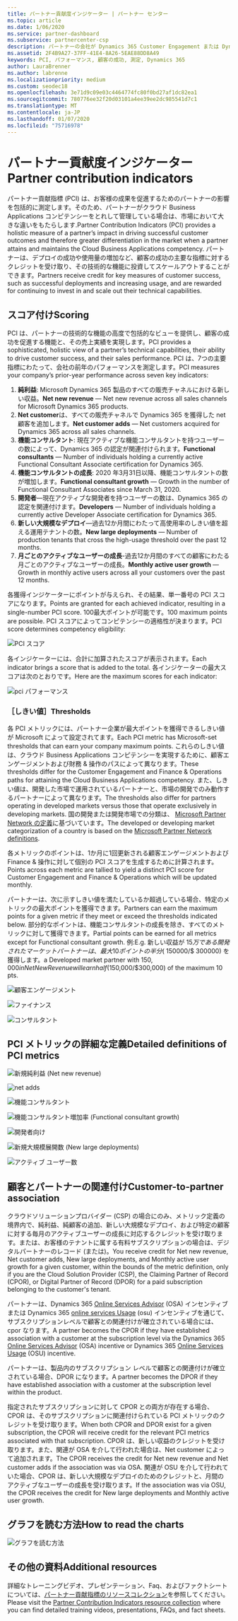 ```yaml
---
title: パートナー貢献度インジケーター | パートナー センター
ms.topic: article
ms.date: 1/06/2020
ms.service: partner-dashboard
ms.subservice: partnercenter-csp
description: パートナーの会社が Dynamics 365 Customer Engagement または Dynamics 365 Finance and Operationsでどのような実績を上げているかを示すデータ
ms.assetid: 2F4B9A27-37FF-41E4-8A26-5EAE88DD8A49
keywords: PCI, パフォーマンス, 顧客の成功, 測定, Dynamics 365
author: LauraBrenner
ms.author: labrenne
ms.localizationpriority: medium
ms.custom: seodec18
ms.openlocfilehash: 3e71d9c09e03c4464774fc80f0bd27af1dc82ea1
ms.sourcegitcommit: 780776ee32f20d03101a4ee39ee2dc985541d7c1
ms.translationtype: MT
ms.contentlocale: ja-JP
ms.lasthandoff: 01/07/2020
ms.locfileid: "75716978"
---
```

# <a name="partner-contribution-indicators"></a><span data-ttu-id="f4a53-104">パートナー貢献度インジケーター</span><span class="sxs-lookup"><span data-stu-id="f4a53-104">Partner contribution indicators</span></span>

<span data-ttu-id="f4a53-105">パートナー貢献指標 (PCI) は、お客様の成果を促進するためのパートナーの影響を包括的に測定します。そのため、パートナーがクラウド Business Applications コンピテンシーをとれして管理している場合は、市場において大きな違いをもたらします.</span><span class="sxs-lookup"><span data-stu-id="f4a53-105">Partner Contribution Indicators (PCI) provides a holistic measure of a partner’s impact in driving successful customer outcomes and therefore greater differentiation in the market when a partner attains and maintains the Cloud Business Applications competency.</span></span> <span data-ttu-id="f4a53-106">パートナーは、デプロイの成功や使用量の増加など、顧客の成功の主要な指標に対するクレジットを受け取り、その技術的な機能に投資してスケールアウトすることができます。</span><span class="sxs-lookup"><span data-stu-id="f4a53-106">Partners receive credit for key measures of customer success, such as successful deployments and increasing usage, and are rewarded for continuing to invest in and scale out their technical capabilities.</span></span>

## <a name="scoring"></a><span data-ttu-id="f4a53-107">スコア付け</span><span class="sxs-lookup"><span data-stu-id="f4a53-107">Scoring</span></span>

<span data-ttu-id="f4a53-108">PCI は、パートナーの技術的な機能の高度で包括的なビューを提供し、顧客の成功を促進する機能と、その売上実績を実現します。</span><span class="sxs-lookup"><span data-stu-id="f4a53-108">PCI provides a sophisticated, holistic view of a partner’s technical capabilities, their ability to drive customer success, and their sales performance.</span></span> <span data-ttu-id="f4a53-109">PCI は、7つの主要指標にわたって、会社の前年のパフォーマンスを測定します。</span><span class="sxs-lookup"><span data-stu-id="f4a53-109">PCI measures your company’s prior-year performance across seven key indicators:</span></span>

1. <span data-ttu-id="f4a53-110">**純利益**: Microsoft Dynamics 365 製品のすべての販売チャネルにおける新しい収益。</span><span class="sxs-lookup"><span data-stu-id="f4a53-110">**Net new revenue** — Net new revenue across all sales channels for Microsoft Dynamics 365 products.</span></span>
2. <span data-ttu-id="f4a53-111">**Net customer**は、すべての販売チャネルで Dynamics 365 を獲得した net 顧客を追加します。</span><span class="sxs-lookup"><span data-stu-id="f4a53-111">**Net customer adds** — Net customers acquired for Dynamics 365 across all sales channels.</span></span>
3. <span data-ttu-id="f4a53-112">**機能コンサルタント**: 現在アクティブな機能コンサルタントを持つユーザーの数によって、Dynamics 365 の認定が関連付けられます。</span><span class="sxs-lookup"><span data-stu-id="f4a53-112">**Functional consultants** — Number of individuals holding a currently active Functional Consultant Associate certification for Dynamics 365.</span></span>
4. <span data-ttu-id="f4a53-113">**機能コンサルタントの成長**: 2020 年3月31日以降、機能コンサルタントの数が増加します。</span><span class="sxs-lookup"><span data-stu-id="f4a53-113">**Functional consultant growth** — Growth in the number of Functional Consultant Associates since March 31, 2020.</span></span>
5. <span data-ttu-id="f4a53-114">**開発者**—現在アクティブな開発者を持つユーザーの数は、Dynamics 365 の認定を関連付けます。</span><span class="sxs-lookup"><span data-stu-id="f4a53-114">**Developers** — Number of individuals holding a currently active Developer Associate certification for Dynamics 365.</span></span>
6. <span data-ttu-id="f4a53-115">**新しい大規模なデプロイ**—過去12か月間にわたって高使用率のしきい値を超える運用テナントの数。</span><span class="sxs-lookup"><span data-stu-id="f4a53-115">**New large deployments** — Number of production tenants that cross the high-usage threshold over the past 12 months.</span></span>
7. <span data-ttu-id="f4a53-116">**月ごとのアクティブなユーザーの成長**-過去12か月間のすべての顧客にわたる月ごとのアクティブなユーザーの成長。</span><span class="sxs-lookup"><span data-stu-id="f4a53-116">**Monthly active user growth** — Growth in monthly active users across all your customers over the past 12 months.</span></span>

<span data-ttu-id="f4a53-117">各獲得インジケーターにポイントが与えられ、その結果、単一番号の PCI スコアになります。</span><span class="sxs-lookup"><span data-stu-id="f4a53-117">Points are granted for each achieved indicator, resulting in a single-number PCI score.</span></span> <span data-ttu-id="f4a53-118">100最大ポイントが可能です。</span><span class="sxs-lookup"><span data-stu-id="f4a53-118">100 maximum points are possible.</span></span> <span data-ttu-id="f4a53-119">PCI スコアによってコンピテンシーの適格性が決まります。</span><span class="sxs-lookup"><span data-stu-id="f4a53-119">PCI score determines competency eligibility:</span></span>

![PCI スコア](images/pcinew1.png)

<span data-ttu-id="f4a53-121">各インジケーターには、合計に加算されたスコアが表示されます。</span><span class="sxs-lookup"><span data-stu-id="f4a53-121">Each indicator brings a score that is added to the total.</span></span> <span data-ttu-id="f4a53-122">各インジケーターの最大スコアは次のとおりです。</span><span class="sxs-lookup"><span data-stu-id="f4a53-122">Here are the maximum scores for each indicator:</span></span>

![pci パフォーマンス](images/pci/perfnew.png)

### <a name="thresholds"></a><span data-ttu-id="f4a53-124">［しきい値］</span><span class="sxs-lookup"><span data-stu-id="f4a53-124">Thresholds</span></span>

<span data-ttu-id="f4a53-125">各 PCI メトリックには、パートナー企業が最大ポイントを獲得できるしきい値が Microsoft によって設定されてます。</span><span class="sxs-lookup"><span data-stu-id="f4a53-125">Each PCI metric has Microsoft-set thresholds that can earn your company maximum points.</span></span> <span data-ttu-id="f4a53-126">これらのしきい値は、クラウド Business Applications コンピテンシーを実現するために、顧客エンゲージメントおよび財務 & 操作のパスによって異なります。</span><span class="sxs-lookup"><span data-stu-id="f4a53-126">These thresholds differ for the Customer Engagement and Finance & Operations paths for attaining the Cloud Business Applications competency.</span></span> <span data-ttu-id="f4a53-127">また、しきい値は、開発した市場で運用されているパートナーと、市場の開発でのみ動作するパートナーによって異なります。</span><span class="sxs-lookup"><span data-stu-id="f4a53-127">The thresholds also differ for partners operating in developed markets versus those that operate exclusively in developing markets.</span></span>  <span data-ttu-id="f4a53-128">国の開発または開発市場での分類は、 [Microsoft Partner Network の定義](https://assets.microsoft.com/MPN-developed-and-emerging-countries-list.pdf)に基づいています。</span><span class="sxs-lookup"><span data-stu-id="f4a53-128">The developed or developing market categorization of a country is based on the [Microsoft Partner Network definitions](https://assets.microsoft.com/MPN-developed-and-emerging-countries-list.pdf).</span></span>

<span data-ttu-id="f4a53-129">各メトリックのポイントは、1か月に1回更新される顧客エンゲージメントおよび Finance & 操作に対して個別の PCI スコアを生成するために計算されます。</span><span class="sxs-lookup"><span data-stu-id="f4a53-129">Points across each metric are tallied to yield a distinct PCI score for Customer Engagement and Finance & Operations which will be updated monthly.</span></span>

<span data-ttu-id="f4a53-130">パートナーは、次に示すしきい値を満たしているか超過している場合、特定のメトリックの最大ポイントを獲得できます。</span><span class="sxs-lookup"><span data-stu-id="f4a53-130">Partners can earn the maximum points for a given metric if they meet or exceed the thresholds indicated below.</span></span> <span data-ttu-id="f4a53-131">部分的なポイントは、機能コンサルタントの成長を除き、すべてのメトリックに対して獲得できます。</span><span class="sxs-lookup"><span data-stu-id="f4a53-131">Partial points can be earned for all metrics except for Functional consultant growth.</span></span> <span data-ttu-id="f4a53-132">例:</span><span class="sxs-lookup"><span data-stu-id="f4a53-132">E.g.</span></span> <span data-ttu-id="f4a53-133">新しい収益が $15万である開発されたマーケットパートナーは、最大10ポイントの半分 ($ 150000/$ 300000) を獲得します。</span><span class="sxs-lookup"><span data-stu-id="f4a53-133">a Developed market partner with $150,000 in Net New Revenue will earn half ($150,000/$300,000) of the maximum 10 pts.</span></span> 

![顧客エンゲージメント](images/pci/custengagethresh.png)

![ファイナンス](images/pci/table_2.png
)

![コンサルタント](images/pci/table_3.png)

## <a name="detailed-definitions-of-pci-metrics"></a><span data-ttu-id="f4a53-137">PCI メトリックの詳細な定義</span><span class="sxs-lookup"><span data-stu-id="f4a53-137">Detailed definitions of PCI metrics</span></span>

![新規純利益 (Net new revenue)](images/pci/netnewrevenue.png)

![net adds](images/pci/netadds.png)

![機能コンサルタント](images/pci/funcconsult.png)

![機能コンサルタント増加率 (Functional consultant growth)](images/pci/funcgrowth2.png)

![開発者向け](images/pci/developers.png) 

![新規大規模展開数 (New large deployments)](images/pci/largedeploy.png) 

![アクティブ ユーザー数](images/pci/activeusers.png)



## <a name="customer-to-partner-association"></a><span data-ttu-id="f4a53-145">顧客とパートナーの関連付け</span><span class="sxs-lookup"><span data-stu-id="f4a53-145">Customer-to-partner association</span></span>

<span data-ttu-id="f4a53-146">クラウドソリューションプロバイダー (CSP) の場合にのみ、メトリック定義の境界内で、純利益、純顧客の追加、新しい大規模なデプロイ、および特定の顧客に対する毎月のアクティブユーザーの成長に対応するクレジットを受け取ります。または、お客様のテナントに属する有料サブスクリプションの場合は、デジタルパートナーのレコード (または)。</span><span class="sxs-lookup"><span data-stu-id="f4a53-146">You receive credit for Net new revenue, Net customer adds, New large deployments, and Monthly active user growth for a given customer, within the bounds of the metric definition, only if you are the Cloud Solution Provider (CSP), the Claiming Partner of Record (CPOR), or Digital Partner of Record (DPOR) for a paid subscription belonging to the customer's tenant.</span></span>

<span data-ttu-id="f4a53-147">パートナーは、Dynamics 365 [Online Services Advisor](https://support.microsoft.com/en-us/help/4501560/online-services-advisor-osa-sell-incentives-faq) (OSA) インセンティブまたは Dynamics 365 [online services Usage](https://support.microsoft.com/en-us/help/4489988/online-services-usage-osu-incentives-faq) (osu) インセンティブを通じて、サブスクリプションレベルで顧客との関連付けが確立されている場合には、cpor なります。</span><span class="sxs-lookup"><span data-stu-id="f4a53-147">A partner becomes the CPOR if they have established association with a customer at the subscription level via the Dynamics 365 [Online Services Advisor](https://support.microsoft.com/en-us/help/4501560/online-services-advisor-osa-sell-incentives-faq) (OSA) incentive or Dynamics 365 [Online Services Usage](https://support.microsoft.com/en-us/help/4489988/online-services-usage-osu-incentives-faq) (OSU) incentive.</span></span>

<span data-ttu-id="f4a53-148">パートナーは、製品内のサブスクリプション レベルで顧客との関連付けが確立されている場合、DPOR になります。</span><span class="sxs-lookup"><span data-stu-id="f4a53-148">A partner becomes the DPOR if they have established association with a customer at the subscription level within the product.</span></span>

<span data-ttu-id="f4a53-149">指定されたサブスクリプションに対して CPOR との両方が存在する場合、CPOR は、そのサブスクリプションに関連付けられている PCI メトリックのクレジットを受け取ります。</span><span class="sxs-lookup"><span data-stu-id="f4a53-149">When both CPOR and DPOR exist for a given subscription, the CPOR will receive credit for the relevant PCI metrics associated with that subscription.</span></span> <span data-ttu-id="f4a53-150">CPOR は、新しい収益のクレジットを受け取ります。また、関連が OSA を介して行われた場合は、Net customer によって追加されます。</span><span class="sxs-lookup"><span data-stu-id="f4a53-150">The CPOR receives the credit for Net new revenue and Net customer adds if the association was via OSA.</span></span> <span data-ttu-id="f4a53-151">関連が OSU を介して行われていた場合、CPOR は、新しい大規模なデプロイのためのクレジットと、月間のアクティブなユーザーの成長を受け取ります。</span><span class="sxs-lookup"><span data-stu-id="f4a53-151">If the association was via OSU, the CPOR receives the credit for New large deployments and Monthly active user growth.</span></span> 

## <a name="how-to-read-the-charts"></a><span data-ttu-id="f4a53-152">グラフを読む方法</span><span class="sxs-lookup"><span data-stu-id="f4a53-152">How to read the charts</span></span>

![グラフを読む方法](images/pci/howto.png)

## <a name="additional-resources"></a><span data-ttu-id="f4a53-154">その他の資料</span><span class="sxs-lookup"><span data-stu-id="f4a53-154">Additional resources</span></span>

<span data-ttu-id="f4a53-155">詳細なトレーニングビデオ、プレゼンテーション、Faq、およびファクトシートについては、[パートナー貢献指標のリソースコレクション](https://aka.ms/pcilearn)を参照してください。</span><span class="sxs-lookup"><span data-stu-id="f4a53-155">Please visit the [Partner Contribution Indicators resource collection](https://aka.ms/pcilearn) where you can find detailed training videos, presentations, FAQs, and fact sheets.</span></span> 




